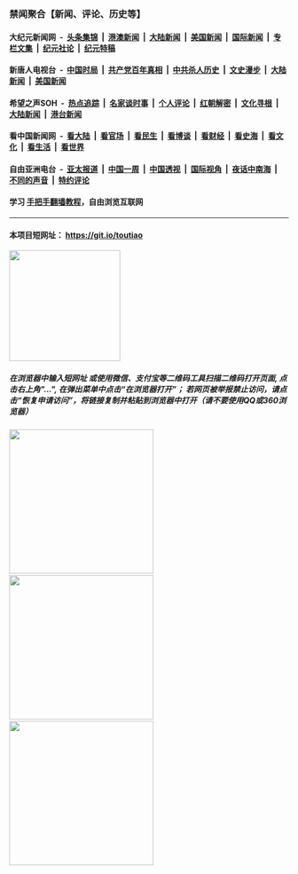 ### 禁闻聚合【新闻、评论、历史等】

#### 大纪元新闻网 &nbsp;-&nbsp; [头条集锦](indexes/E头条集锦.md?t=03031231) &nbsp;|&nbsp; [港澳新闻](indexes/E港澳新闻.md?t=03031231)  &nbsp;|&nbsp; [大陆新闻](indexes/E大陆新闻.md?t=03031231) &nbsp;|&nbsp; [美国新闻](indexes/E美国新闻.md?t=03031231) &nbsp;|&nbsp; [国际新闻](indexes/E国际新闻.md?t=03031231) &nbsp;|&nbsp; [专栏文集](indexes/E专栏文集.md?t=03031231) &nbsp;|&nbsp; [纪元社论](indexes/E纪元社论.md?t=03031231) &nbsp;|&nbsp; [纪元特稿](indexes/E纪元特稿.md?t=03031231) 

#### 新唐人电视台 &nbsp;-&nbsp; [中国时局](indexes/N中国时局.md?t=03031231) &nbsp;|&nbsp; [共产党百年真相](indexes/N共产党百年真相.md?t=03031231) &nbsp;|&nbsp; [中共杀人历史](indexes/N中共杀人历史.md?t=03031231) &nbsp;|&nbsp; [文史漫步](indexes/N文史漫步.md?t=03031231) &nbsp;|&nbsp; [大陆新闻](indexes/N大陆新闻.md?t=03031231) &nbsp;|&nbsp; [美国新闻](indexes/N美国新闻.md?t=03031231)

#### 希望之声SOH &nbsp;-&nbsp; [热点追踪](indexes/H热点追踪.md?t=03031231) &nbsp;|&nbsp; [名家谈时事](indexes/H名家谈时事.md?t=03031231) &nbsp;|&nbsp; [个人评论](indexes/H个人评论.md?t=03031231)  &nbsp;|&nbsp; [红朝解密](indexes/H红朝解密.md?t=03031231) &nbsp;|&nbsp; [文化寻根](indexes/H文化寻根.md?t=03031231) &nbsp;|&nbsp; [大陆新闻](indexes/H大陆新闻.md?t=03031231) &nbsp;|&nbsp; [港台新闻](indexes/H港台新闻.md?t=03031231)

#### 看中国新闻网 &nbsp;-&nbsp; [看大陆](indexes/S看大陆.md?t=03031231) &nbsp;|&nbsp; [看官场](indexes/S看官场.md?t=03031231) &nbsp;|&nbsp; [看民生](indexes/S看民生.md?t=03031231)  &nbsp;|&nbsp; [看博谈](indexes/S看博谈.md?t=03031231) &nbsp;|&nbsp; [看财经](indexes/S看财经.md?t=03031231) &nbsp;|&nbsp; [看史海](indexes/S看史海.md?t=03031231) &nbsp;|&nbsp; [看文化](indexes/S看文化.md?t=03031231) &nbsp;|&nbsp; [看生活](indexes/S看生活.md?t=03031231) &nbsp;|&nbsp; [看世界](indexes/S看世界.md?t=03031231)

#### 自由亚洲电台 &nbsp;-&nbsp; [亚太报道](indexes/R亚太报道.md?t=03031231) &nbsp;|&nbsp; [中国一周](indexes/R中国一周.md?t=03031231) &nbsp;|&nbsp; [中国透视](indexes/R中国透视.md?t=03031231)  &nbsp;|&nbsp; [国际视角](indexes/R国际视角.md?t=03031231) &nbsp;|&nbsp; [夜话中南海](indexes/R夜话中南海.md?t=03031231) &nbsp;|&nbsp; [不同的声音](indexes/R不同的声音.md?t=03031231) &nbsp;|&nbsp; [特约评论](indexes/R特约评论.md?t=03031231)

#### 学习 [手把手翻墙教程](https://github.com/gfw-breaker/guides/wiki)，自由浏览互联网

----

#### 本项目短网址： https://git.io/toutiao
<img src="https://raw.githubusercontent.com/gfw-breaker/banned-news/master/scripts/img/qr.png" width="200px"/>  

##### 在浏览器中输入短网址 或使用微信、支付宝等二维码工具扫描二维码打开页面, 点击右上角"...", 在弹出菜单中点击“在浏览器打开”； 若网页被举报禁止访问，请点击“恢复申请访问”，将链接复制并粘贴到浏览器中打开（请不要使用QQ或360浏览器）

<img src="https://raw.githubusercontent.com/gfw-breaker/banned-news/master/scripts/img/1.png" width="260px"/> &nbsp; <img src="https://raw.githubusercontent.com/gfw-breaker/banned-news/master/scripts/img/2.png" width="260px"/> &nbsp; <img src="https://raw.githubusercontent.com/gfw-breaker/banned-news/master/scripts/img/3.png" width="260px"/>
